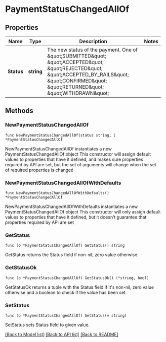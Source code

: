 # PaymentStatusChangedAllOf

## Properties

Name | Type | Description | Notes
------------ | ------------- | ------------- | -------------
**Status** | **string** | The new status of the payment. One of \&quot;SUBMITTED\&quot; \&quot;ACCEPTED\&quot; \&quot;REJECTED\&quot; \&quot;ACCEPTED_BY_RAILS\&quot; \&quot;CONFIRMED\&quot; \&quot;RETURNED\&quot; \&quot;WITHDRAWN\&quot; | 

## Methods

### NewPaymentStatusChangedAllOf

`func NewPaymentStatusChangedAllOf(status string, ) *PaymentStatusChangedAllOf`

NewPaymentStatusChangedAllOf instantiates a new PaymentStatusChangedAllOf object
This constructor will assign default values to properties that have it defined,
and makes sure properties required by API are set, but the set of arguments
will change when the set of required properties is changed

### NewPaymentStatusChangedAllOfWithDefaults

`func NewPaymentStatusChangedAllOfWithDefaults() *PaymentStatusChangedAllOf`

NewPaymentStatusChangedAllOfWithDefaults instantiates a new PaymentStatusChangedAllOf object
This constructor will only assign default values to properties that have it defined,
but it doesn't guarantee that properties required by API are set

### GetStatus

`func (o *PaymentStatusChangedAllOf) GetStatus() string`

GetStatus returns the Status field if non-nil, zero value otherwise.

### GetStatusOk

`func (o *PaymentStatusChangedAllOf) GetStatusOk() (*string, bool)`

GetStatusOk returns a tuple with the Status field if it's non-nil, zero value otherwise
and a boolean to check if the value has been set.

### SetStatus

`func (o *PaymentStatusChangedAllOf) SetStatus(v string)`

SetStatus sets Status field to given value.



[[Back to Model list]](../README.md#documentation-for-models) [[Back to API list]](../README.md#documentation-for-api-endpoints) [[Back to README]](../README.md)



